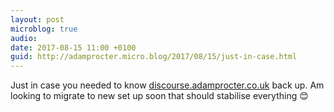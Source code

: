 ```yaml
---
layout: post
microblog: true
audio: 
date: 2017-08-15 11:00 +0100
guid: http://adamprocter.micro.blog/2017/08/15/just-in-case.html
---
```

Just in case you needed to know [discourse.adamprocter.co.uk](http://discourse.adamprocter.co.uk) back up. Am looking to migrate to new set up soon that should stabilise everything 😊
